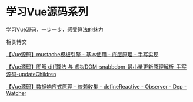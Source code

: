 # 学习Vue源码系列

学习Vue源码，一步一步，感受算法的魅力

相关博文

[【Vue源码】mustache模板引擎 - 基本使用 - 底层原理 - 手写实现](https://blog.csdn.net/weixin_44972008/article/details/115014168)


[【Vue源码】图解 diff算法 与 虚拟DOM-snabbdom-最小量更新原理解析-手写源码-updateChildren](https://blog.csdn.net/weixin_44972008/article/details/115620198)


[【Vue源码】数据响应式原理 - 依赖收集 - defineReactive - Observer - Dep - Watcher](https://blog.csdn.net/weixin_44972008/article/details/115922118)
